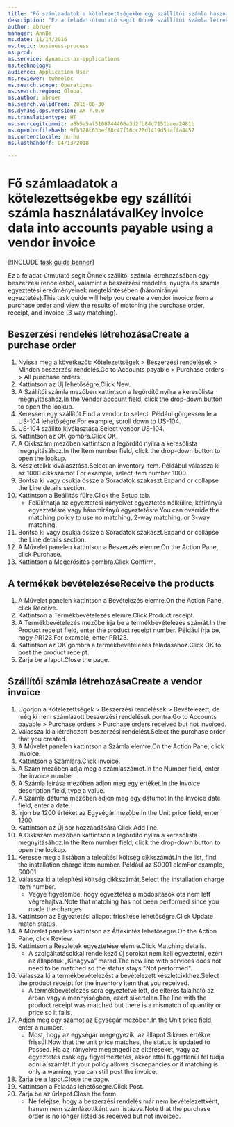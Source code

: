 ```yaml
--- 
title: "Fő számlaadatok a kötelezettségekbe egy szállítói számla használatával"
description: "Ez a feladat-útmutató segít Önnek szállítói számla létrehozásában egy beszerzési rendelésből, valamint a beszerzési rendelés, nyugta és számla egyeztetési eredményeinek megtekintésében (háromirányú egyeztetés)."
author: abruer
manager: AnnBe
ms.date: 11/14/2016
ms.topic: business-process
ms.prod: 
ms.service: dynamics-ax-applications
ms.technology: 
audience: Application User
ms.reviewer: twheeloc
ms.search.scope: Operations
ms.search.region: Global
ms.author: abruer
ms.search.validFrom: 2016-06-30
ms.dyn365.ops.version: AX 7.0.0
ms.translationtype: HT
ms.sourcegitcommit: a8b5a5af5108744406a3d2fb84d7151baea2481b
ms.openlocfilehash: 9fb328c63bef88c47f16cc20d1419d5daffa4457
ms.contentlocale: hu-hu
ms.lasthandoff: 04/13/2018

---
```

# <a name="key-invoice-data-into-accounts-payable-using-a-vendor-invoice"></a><span data-ttu-id="54387-103">Fő számlaadatok a kötelezettségekbe egy szállítói számla használatával</span><span class="sxs-lookup"><span data-stu-id="54387-103">Key invoice data into accounts payable using a vendor invoice</span></span>

[!INCLUDE [task guide banner](../../includes/task-guide-banner.md)]

<span data-ttu-id="54387-104">Ez a feladat-útmutató segít Önnek szállítói számla létrehozásában egy beszerzési rendelésből, valamint a beszerzési rendelés, nyugta és számla egyeztetési eredményeinek megtekintésében (háromirányú egyeztetés).</span><span class="sxs-lookup"><span data-stu-id="54387-104">This task guide will help you create a vendor invoice from a purchase order and view the results of matching the purchase order, receipt, and invoice (3 way matching).</span></span>


## <a name="create-a-purchase-order"></a><span data-ttu-id="54387-105">Beszerzési rendelés létrehozása</span><span class="sxs-lookup"><span data-stu-id="54387-105">Create a purchase order</span></span>
1. <span data-ttu-id="54387-106">Nyissa meg a következőt: Kötelezettségek > Beszerzési rendelések > Minden beszerzési rendelés.</span><span class="sxs-lookup"><span data-stu-id="54387-106">Go to Accounts payable > Purchase orders > All purchase orders.</span></span>
2. <span data-ttu-id="54387-107">Kattintson az Új lehetőségre.</span><span class="sxs-lookup"><span data-stu-id="54387-107">Click New.</span></span>
3. <span data-ttu-id="54387-108">A Szállítói számla mezőben kattintson a legördítő nyílra a keresőlista megnyitásához.</span><span class="sxs-lookup"><span data-stu-id="54387-108">In the Vendor account field, click the drop-down button to open the lookup.</span></span>
4. <span data-ttu-id="54387-109">Keressen egy szállítót.</span><span class="sxs-lookup"><span data-stu-id="54387-109">Find a vendor to select.</span></span> <span data-ttu-id="54387-110">Például görgessen le a US-104 lehetőségre.</span><span class="sxs-lookup"><span data-stu-id="54387-110">For example, scroll down to US-104.</span></span>
5. <span data-ttu-id="54387-111">US-104 szállító kiválasztása.</span><span class="sxs-lookup"><span data-stu-id="54387-111">Select vendor US-104.</span></span>
6. <span data-ttu-id="54387-112">Kattintson az OK gombra.</span><span class="sxs-lookup"><span data-stu-id="54387-112">Click OK.</span></span>
7. <span data-ttu-id="54387-113">A Cikkszám mezőben kattintson a legördítő nyílra a keresőlista megnyitásához.</span><span class="sxs-lookup"><span data-stu-id="54387-113">In the Item number field, click the drop-down button to open the lookup.</span></span>
8. <span data-ttu-id="54387-114">Készletcikk kiválasztása.</span><span class="sxs-lookup"><span data-stu-id="54387-114">Select an inventory item.</span></span> <span data-ttu-id="54387-115">Példábul válassza ki az 1000 cikkszámot.</span><span class="sxs-lookup"><span data-stu-id="54387-115">For example, select item number 1000.</span></span>
9. <span data-ttu-id="54387-116">Bontsa ki vagy csukja össze a Soradatok szakaszt.</span><span class="sxs-lookup"><span data-stu-id="54387-116">Expand or collapse the Line details section.</span></span>
10. <span data-ttu-id="54387-117">Kattintson a Beállítás fülre.</span><span class="sxs-lookup"><span data-stu-id="54387-117">Click the Setup tab.</span></span>
    * <span data-ttu-id="54387-118">Felülírhatja az egyeztetési irányelvet egyeztetés nélkülire, kétirányú egyeztetésre vagy háromirányú egyeztetésre.</span><span class="sxs-lookup"><span data-stu-id="54387-118">You can override the matching policy to use no matching, 2-way matching, or 3-way matching.</span></span>  
11. <span data-ttu-id="54387-119">Bontsa ki vagy csukja össze a Soradatok szakaszt.</span><span class="sxs-lookup"><span data-stu-id="54387-119">Expand or collapse the Line details section.</span></span>
12. <span data-ttu-id="54387-120">A Művelet panelen kattintson a Beszerzés elemre.</span><span class="sxs-lookup"><span data-stu-id="54387-120">On the Action Pane, click Purchase.</span></span>
13. <span data-ttu-id="54387-121">Kattintson a Megerősítés gombra.</span><span class="sxs-lookup"><span data-stu-id="54387-121">Click Confirm.</span></span>

## <a name="receive-the-products"></a><span data-ttu-id="54387-122">A termékek bevételezése</span><span class="sxs-lookup"><span data-stu-id="54387-122">Receive the products</span></span>
1. <span data-ttu-id="54387-123">A Művelet panelen kattintson a Bevételezés elemre.</span><span class="sxs-lookup"><span data-stu-id="54387-123">On the Action Pane, click Receive.</span></span>
2. <span data-ttu-id="54387-124">Kattintson a Termékbevételezés elemre.</span><span class="sxs-lookup"><span data-stu-id="54387-124">Click Product receipt.</span></span>
3. <span data-ttu-id="54387-125">A Termékbevételezés mezőbe írja be a termékbevételezés számát.</span><span class="sxs-lookup"><span data-stu-id="54387-125">In the Product receipt field, enter the product receipt number.</span></span> <span data-ttu-id="54387-126">Például írja be, hogy PR123.</span><span class="sxs-lookup"><span data-stu-id="54387-126">For example, enter PR123.</span></span>
4. <span data-ttu-id="54387-127">Kattintson az OK gombra a termékbevételezés feladásához.</span><span class="sxs-lookup"><span data-stu-id="54387-127">Click OK to post the product receipt.</span></span>
5. <span data-ttu-id="54387-128">Zárja be a lapot.</span><span class="sxs-lookup"><span data-stu-id="54387-128">Close the page.</span></span>

## <a name="create-a-vendor-invoice"></a><span data-ttu-id="54387-129">Szállítói számla létrehozása</span><span class="sxs-lookup"><span data-stu-id="54387-129">Create a vendor invoice</span></span>
1. <span data-ttu-id="54387-130">Ugorjon a Kötelezettségek > Beszerzési rendelések > Bevételezett, de még ki nem számlázott beszerzési rendelések pontra.</span><span class="sxs-lookup"><span data-stu-id="54387-130">Go to Accounts payable > Purchase orders > Purchase orders received but not invoiced.</span></span>
2. <span data-ttu-id="54387-131">Válassza ki a létrehozott beszerzési rendelést.</span><span class="sxs-lookup"><span data-stu-id="54387-131">Select the purchase order that you created.</span></span>
3. <span data-ttu-id="54387-132">A Művelet panelen kattintson a Számla elemre.</span><span class="sxs-lookup"><span data-stu-id="54387-132">On the Action Pane, click Invoice.</span></span>
4. <span data-ttu-id="54387-133">Kattintson a Számlára.</span><span class="sxs-lookup"><span data-stu-id="54387-133">Click Invoice.</span></span>
5. <span data-ttu-id="54387-134">A Szám mezőben adja meg a számlaszámot.</span><span class="sxs-lookup"><span data-stu-id="54387-134">In the Number field, enter the invoice number.</span></span>
6. <span data-ttu-id="54387-135">A Számla leírása mezőben adjon meg egy értéket.</span><span class="sxs-lookup"><span data-stu-id="54387-135">In the Invoice description field, type a value.</span></span>
7. <span data-ttu-id="54387-136">A Számla dátuma mezőben adjon meg egy dátumot.</span><span class="sxs-lookup"><span data-stu-id="54387-136">In the Invoice date field, enter a date.</span></span>
8. <span data-ttu-id="54387-137">Írjon be 1200 értéket az Egységár mezőbe.</span><span class="sxs-lookup"><span data-stu-id="54387-137">In the Unit price field, enter 1200.</span></span>
9. <span data-ttu-id="54387-138">Kattintson az Új sor hozzáadására.</span><span class="sxs-lookup"><span data-stu-id="54387-138">Click Add line.</span></span>
10. <span data-ttu-id="54387-139">A Cikkszám mezőben kattintson a legördítő nyílra a keresőlista megnyitásához.</span><span class="sxs-lookup"><span data-stu-id="54387-139">In the Item number field, click the drop-down button to open the lookup.</span></span>
11. <span data-ttu-id="54387-140">Keresse meg a listában a telepítési költség cikkszámát.</span><span class="sxs-lookup"><span data-stu-id="54387-140">In the list, find the installation charge item number.</span></span> <span data-ttu-id="54387-141">Például az S0001 elem</span><span class="sxs-lookup"><span data-stu-id="54387-141">For example, S0001</span></span>
12. <span data-ttu-id="54387-142">Válassza ki a telepítési költség cikkszámát.</span><span class="sxs-lookup"><span data-stu-id="54387-142">Select the installation charge item number.</span></span>
    * <span data-ttu-id="54387-143">Vegye figyelembe, hogy egyeztetés a módosítások óta nem lett végrehajtva.</span><span class="sxs-lookup"><span data-stu-id="54387-143">Note that matching has not been performed since you made the changes.</span></span>  
13. <span data-ttu-id="54387-144">Kattintson az Egyeztetési állapot frissítése lehetőségre.</span><span class="sxs-lookup"><span data-stu-id="54387-144">Click Update match status.</span></span>
14. <span data-ttu-id="54387-145">A Művelet panelen kattintson az Áttekintés lehetőségre.</span><span class="sxs-lookup"><span data-stu-id="54387-145">On the Action Pane, click Review.</span></span>
15. <span data-ttu-id="54387-146">Kattintson a Részletek egyeztetése elemre.</span><span class="sxs-lookup"><span data-stu-id="54387-146">Click Matching details.</span></span>
    * <span data-ttu-id="54387-147">A szolgáltatásokkal rendelkező új sorokat nem kell egyeztetni, ezért az állapotuk „Kihagyva” marad.</span><span class="sxs-lookup"><span data-stu-id="54387-147">The new line with services does not need to be matched so the status stays "Not performed".</span></span>  
16. <span data-ttu-id="54387-148">Válassza ki a termékbevételezést a bevételezett készletcikkhez.</span><span class="sxs-lookup"><span data-stu-id="54387-148">Select the product receipt for the inventory item that you received.</span></span>
    * <span data-ttu-id="54387-149">A termékbevételezés sora egyeztetve lett, de eltérés található az árban vagy a mennyiségben, ezért sikertelen.</span><span class="sxs-lookup"><span data-stu-id="54387-149">The line with the product receipt was matched but there is a mismatch of quantity or price so it fails.</span></span>  
17. <span data-ttu-id="54387-150">Adjon meg egy számot az Egységár mezőben.</span><span class="sxs-lookup"><span data-stu-id="54387-150">In the Unit price field, enter a number.</span></span>
    * <span data-ttu-id="54387-151">Most, hogy az egységár megegyezik, az állapot Sikeres értékre frissül.</span><span class="sxs-lookup"><span data-stu-id="54387-151">Now that the unit price matches, the status is updated to Passed.</span></span> <span data-ttu-id="54387-152">Ha az irányelve megengedi az eltéréseket, vagy az egyeztetés csak egy figyelmeztetés, akkor ettől függetlenül fel tudja adni a számlát.</span><span class="sxs-lookup"><span data-stu-id="54387-152">If your policy allows discrepancies or if matching is only a warning, you can still post the invoice.</span></span>  
18. <span data-ttu-id="54387-153">Zárja be a lapot.</span><span class="sxs-lookup"><span data-stu-id="54387-153">Close the page.</span></span>
19. <span data-ttu-id="54387-154">Kattintson a Feladás lehetőségre.</span><span class="sxs-lookup"><span data-stu-id="54387-154">Click Post.</span></span>
20. <span data-ttu-id="54387-155">Zárja be az űrlapot.</span><span class="sxs-lookup"><span data-stu-id="54387-155">Close the form.</span></span>
    * <span data-ttu-id="54387-156">Ne felejtse, hogy a beszerzési rendelés már nem bevételezettként, hanem nem számlázottként van listázva.</span><span class="sxs-lookup"><span data-stu-id="54387-156">Note that the purchase order is no longer listed as received but not invoiced.</span></span>  


